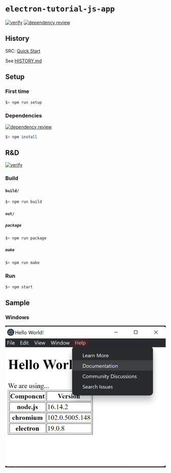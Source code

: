 # `electron-tutorial-js-app`

[![verify](https://github.com/percebus/electron-tutorial-js-app/actions/workflows/verify.yml/badge.svg)](https://github.com/percebus/electron-tutorial-js-app/actions/workflows/verify.yml) [![dependency review](https://github.com/percebus/electron-tutorial-js-app/actions/workflows/dependency-review.yml/badge.svg)](https://github.com/percebus/electron-tutorial-js-app/actions/workflows/dependency-review.yml)

## History

SRC: [Quick Start](https://www.electronjs.org/docs/latest/tutorial/quick-start)

See [HISTORY.md](./HISTORY.md)

## Setup

### First time

```bash
$> npm run setup
```

### Dependencies

[![dependency review](https://github.com/percebus/electron-tutorial-js-app/actions/workflows/dependency-review.yml/badge.svg)](https://github.com/percebus/electron-tutorial-js-app/actions/workflows/dependency-review.yml)

```bash
$> npm install
```

## R&D

[![verify](https://github.com/percebus/electron-tutorial-js-app/actions/workflows/verify.yml/badge.svg)](https://github.com/percebus/electron-tutorial-js-app/actions/workflows/verify.yml)

### Build

#### `build/`

```bash
$> npm run build
```

#### `out/`

##### `package`

```bash
$> npm run package
```

##### `make`

```bash
$> npm run make
```

### Run

```bash
$> npm start
```

## Sample

### Windows

![win32](./README/win32.png)
